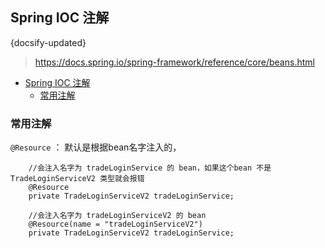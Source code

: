 ## Spring IOC 注解
 {docsify-updated}
> https://docs.spring.io/spring-framework/reference/core/beans.html

- [Spring IOC 注解](#spring-ioc-注解)
	- [常用注解](#常用注解)


### 常用注解
`@Resource` ： 默认是根据bean名字注入的，
```
	//会注入名字为 tradeLoginService 的 bean，如果这个bean 不是 TradeLoginServiceV2 类型就会报错
    @Resource
    private TradeLoginServiceV2 tradeLoginService;

	//会注入名字为 tradeLoginServiceV2 的 bean
	@Resource(name = "tradeLoginServiceV2")
    private TradeLoginServiceV2 tradeLoginService;
```